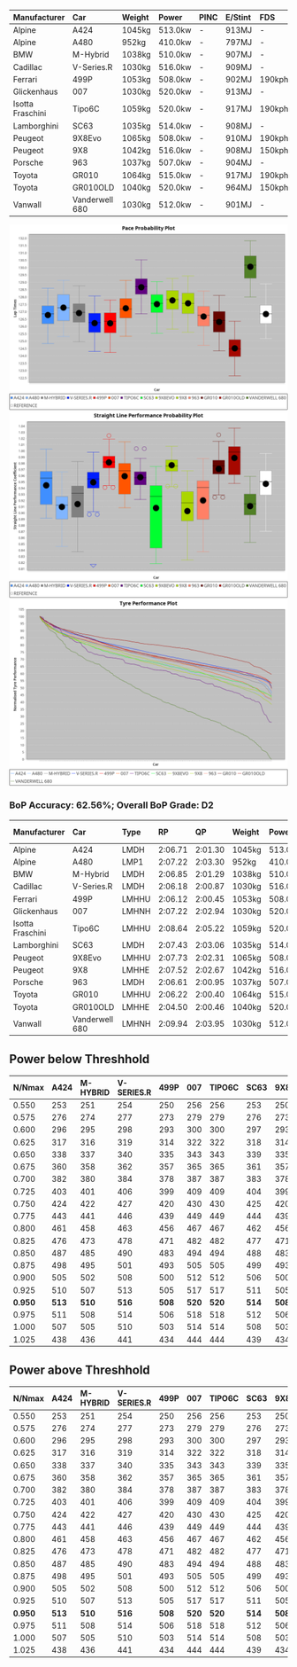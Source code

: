 | Manufacturer     | Car            | Weight | Power   | PINC    | E/Stint | FDS     |
|:-|:-|:-|:-|:-|:-|:-|
| Alpine           | A424           | 1045kg | 513.0kw |    -    | 913MJ   |    -    |
| Alpine           | A480           | 952kg  | 410.0kw |    -    | 797MJ   |    -    |
| BMW              | M-Hybrid       | 1038kg | 510.0kw |    -    | 907MJ   |    -    |
| Cadillac         | V-Series.R     | 1030kg | 516.0kw |    -    | 909MJ   |    -    |
| Ferrari          | 499P           | 1053kg | 508.0kw |    -    | 902MJ   | 190kph  |
| Glickenhaus      | 007            | 1030kg | 520.0kw |    -    | 913MJ   |    -    |
| Isotta Fraschini | Tipo6C         | 1059kg | 520.0kw |    -    | 917MJ   | 190kph  |
| Lamborghini      | SC63           | 1035kg | 514.0kw |    -    | 908MJ   |    -    |
| Peugeot          | 9X8Evo         | 1065kg | 508.0kw |    -    | 910MJ   | 190kph  |
| Peugeot          | 9X8            | 1042kg | 516.0kw |    -    | 908MJ   | 150kph  |
| Porsche          | 963            | 1037kg | 507.0kw |    -    | 904MJ   |    -    |
| Toyota           | GR010          | 1064kg | 515.0kw |    -    | 917MJ   | 190kph  |
| Toyota           | GR010OLD       | 1040kg | 520.0kw |    -    | 964MJ   | 150kph  |
| Vanwall          | Vanderwell 680 | 1030kg | 512.0kw |    -    | 901MJ   |    -    |

![PACECHART](./IMG/OFFICIAL.png)
![STRAIGHTLINEPERFORMANCECHART](./IMG/OFFICIAL_sp.png)
![TYREPERFORMANCECHART](./IMG/OFFICIAL_tw.png)

### BoP Accuracy: 62.56%; Overall BoP Grade: D2
| Manufacturer     | Car            | Type  | RP      | QP      | Weight | Power¹  | Threshhold | PINC    | Power²   | E/Stint | AVG Vmax  | FDS     | RDLC | L/Stint | BOP-Grade | Model Accuracy | Model Points | Match% | SimDiff |
|:-|:-|:-|:-|:-|:-|:-|:-|:-|:-|:-|:-|:-|:-|:-|:-|:-|:-|:-|:-|
| Alpine           | A424           | LMDH  | 2:06.71 | 2:01.30 | 1045kg | 513.0kw | 210.0kph   |    -    | 513.00kw |  913MJ  | 300.76kph |    -    | 1.02 | 25      | -B1       | 99.58%         | 1429         | 86.58% | #       |
| Alpine           | A480           | LMP1  | 2:07.22 | 2:03.30 |  952kg | 410.0kw | 0.0kph     |    -    | 410.00kw |  797MJ  | 290.03kph |    -    | 0.98 | 23      | ~A1       | 94.94%         | 1689         | 95.53% | -0.13   |
| BMW              | M-Hybrid       | LMDH  | 2:06.85 | 2:01.29 | 1038kg | 510.0kw | 210.0kph   |    -    | 510.00kw |  907MJ  | 295.96kph |    -    | 1.04 | 25      | -A2       | 99.97%         | 2912         | 92.82% | #       |
| Cadillac         | V-Series.R     | LMDH  | 2:06.18 | 2:00.87 | 1030kg | 516.0kw | 210.0kph   |    -    | 516.00kw |  909MJ  | 301.34kph |    -    | 1.04 | 25      | -D2       | 99.49%         | 5225         | 64.30% | #       |
| Ferrari          | 499P           | LMHHU | 2:06.12 | 2:00.45 | 1053kg | 508.0kw | 210.0kph   |    -    | 508.00kw |  902MJ  | 304.53kph | 190kph  | 1.05 | 25      | -E1       | 100.00%        | 5378         | 57.29% | #       |
| Glickenhaus      | 007            | LMHNH | 2:07.22 | 2:02.94 | 1030kg | 520.0kw | 0.0kph     |    -    | 520.00kw |  913MJ  | 304.65kph |    -    | 0.97 | 25      | +A2       | 93.90%         | 2170         | 90.99% | +1.17   |
| Isotta Fraschini | Tipo6C         | LMHHU | 2:08.64 | 2:05.22 | 1059kg | 520.0kw | 210.0kph   |    -    | 520.00kw |  917MJ  | 299.67kph | 190kph  | 1.06 | 25      | +Ω1       | 100.00%        | 132          | 15.96% | +1.50   |
| Lamborghini      | SC63           | LMDH  | 2:07.43 | 2:03.06 | 1035kg | 514.0kw | 210.0kph   |    -    | 514.00kw |  908MJ  | 295.52kph |    -    | 1.08 | 25      | +B1       | 100.00%        | 784          | 89.61% | +1.87   |
| Peugeot          | 9X8Evo         | LMHHU | 2:07.73 | 2:02.31 | 1065kg | 508.0kw | 210.0kph   |    -    | 508.00kw |  910MJ  | 303.65kph | 190kph  | 0.99 | 25      | +C2       | 100.00%        | 1459         | 73.66% | #       |
| Peugeot          | 9X8            | LMHHE | 2:07.52 | 2:02.67 | 1042kg | 516.0kw | 0.0kph     |    -    | 516.00kw |  908MJ  | 294.55kph | 150kph  | 1.04 | 25      | +C1       | 99.18%         | 4817         | 78.74% | +0.55   |
| Porsche          | 963            | LMDH  | 2:06.61 | 2:00.95 | 1037kg | 507.0kw | 210.0kph   |    -    | 507.00kw |  904MJ  | 296.65kph |    -    | 1.04 | 25      | -B2       | 99.92%         | 14207        | 80.26% | #       |
| Toyota           | GR010          | LMHHU | 2:06.22 | 2:00.40 | 1064kg | 515.0kw | 210.0kph   |    -    | 515.00kw |  917MJ  | 303.27kph | 190kph  | 1.04 | 25      | -D1       | 99.86%         | 4280         | 65.94% | #       |
| Toyota           | GR010OLD       | LMHHE | 2:04.50 | 2:00.46 | 1040kg | 520.0kw | 0.0kph     |    -    | 520.00kw |  964MJ  | 308.73kph | 150kph  | 1.06 | 25      | -Ω2       | 99.46%         | 925          | -7.14% | +1.09   |
| Vanwall          | Vanderwell 680 | LMHNH | 2:09.94 | 2:03.95 | 1030kg | 512.0kw | 0.0kph     |    -    | 512.00kw |  901MJ  | 296.06kph |    -    | 1.02 | 25      | +Ω2       | 95.82%         | 642          | -8.69% | +0.07   |

## Power below Threshhold
| N/Nmax    | A424    | M-HYBRID | V-SERIES.R | 499P    | 007     | TIPO6C  | SC63    | 9X8EVO  | 9X8     | 963     | GR010   | GR010OLD | VANDERWELL 680 | ​     | RPM      | A480       |
|:-|:-|:-|:-|:-|:-|:-|:-|:-|:-|:-|:-|:-|:-|:-|:-|:-|
|  0.550    |  253    |  251     |  254       |  250    |  256    |  256    |  253    |  250    |  254    |  250    |  254    |  256     |  252           |  ​    |   --     |   -        |
|  0.575    |  276    |  274     |  277       |  273    |  279    |  279    |  276    |  273    |  277    |  273    |  277    |  279     |  275           |  ​    |   --     |   -        |
|  0.600    |  296    |  295     |  298       |  293    |  300    |  300    |  297    |  293    |  298    |  293    |  297    |  300     |  296           |  ​    |   --     |   -        |
|  0.625    |  317    |  316     |  319       |  314    |  322    |  322    |  318    |  314    |  319    |  314    |  319    |  322     |  317           |  ​    |   --     |   -        |
|  0.650    |  338    |  337     |  340       |  335    |  343    |  343    |  339    |  335    |  340    |  335    |  340    |  343     |  338           |  ​    |   --     |   -        |
|  0.675    |  360    |  358     |  362       |  357    |  365    |  365    |  361    |  357    |  362    |  356    |  362    |  365     |  359           |  ​    |   --     |   -        |
|  0.700    |  382    |  380     |  384       |  378    |  387    |  387    |  383    |  378    |  384    |  377    |  383    |  387     |  381           |  ​    |   --     |   -        |
|  0.725    |  403    |  401     |  406       |  399    |  409    |  409    |  404    |  399    |  406    |  399    |  405    |  409     |  403           |  ​    |   --     |   -        |
|  0.750    |  424    |  422     |  427       |  420    |  430    |  430    |  425    |  420    |  427    |  419    |  426    |  430     |  423           |  ​    |   --     |   -        |
|  0.775    |  443    |  441     |  446       |  439    |  449    |  449    |  444    |  439    |  446    |  438    |  445    |  449     |  442           |  ​    |  5000    |  -3213569  |
|  0.800    |  461    |  458     |  463       |  456    |  467    |  467    |  462    |  456    |  463    |  455    |  463    |  467     |  460           |  ​    |  5500    |  -3499979  |
|  0.825    |  476    |  473     |  478       |  471    |  482    |  482    |  477    |  471    |  478    |  470    |  478    |  482     |  475           |  ​    |  5999    |  -3800400  |
|  0.850    |  487    |  485     |  490       |  483    |  494    |  494    |  488    |  483    |  490    |  482    |  489    |  494     |  486           |  ​    |  6499    |  -4114832  |
|  0.875    |  498    |  495     |  501       |  493    |  505    |  505    |  499    |  493    |  501    |  492    |  500    |  505     |  497           |  ​    |  7000    |  -4443276  |
|  0.900    |  505    |  502     |  508       |  500    |  512    |  512    |  506    |  500    |  508    |  499    |  507    |  512     |  504           |  ​    |  7500    |  -4785730  |
|  0.925    |  510    |  507     |  513       |  505    |  517    |  517    |  511    |  505    |  513    |  504    |  512    |  517     |  509           |  ​    |  8000    |  407       |
| **0.950** | **513** | **510**  | **516**    | **508** | **520** | **520** | **514** | **508** | **516** | **507** | **515** | **520**  | **512**        | **​** | **8499** | **410**    |
|  0.975    |  511    |  508     |  514       |  506    |  518    |  518    |  512    |  506    |  514    |  505    |  513    |  518     |  510           |  ​    |  9000    |  205       |
|  1.000    |  507    |  505     |  510       |  503    |  514    |  514    |  508    |  503    |  510    |  502    |  509    |  514     |  506           |  ​    |   --     |   -        |
|  1.025    |  438    |  436     |  441       |  434    |  444    |  444    |  439    |  434    |  441    |  433    |  440    |  444     |  437           |  ​    |   --     |   -        |

## Power above Threshhold
| N/Nmax    | A424    | M-HYBRID | V-SERIES.R | 499P    | 007     | TIPO6C  | SC63    | 9X8EVO  | 9X8     | 963     | GR010   | GR010OLD | VANDERWELL 680 | ​     | RPM      | A480       |
|:-|:-|:-|:-|:-|:-|:-|:-|:-|:-|:-|:-|:-|:-|:-|:-|:-|
|  0.550    |  253    |  251     |  254       |  250    |  256    |  256    |  253    |  250    |  254    |  250    |  254    |  256     |  252           |  ​    |   --     |   -        |
|  0.575    |  276    |  274     |  277       |  273    |  279    |  279    |  276    |  273    |  277    |  273    |  277    |  279     |  275           |  ​    |   --     |   -        |
|  0.600    |  296    |  295     |  298       |  293    |  300    |  300    |  297    |  293    |  298    |  293    |  297    |  300     |  296           |  ​    |   --     |   -        |
|  0.625    |  317    |  316     |  319       |  314    |  322    |  322    |  318    |  314    |  319    |  314    |  319    |  322     |  317           |  ​    |   --     |   -        |
|  0.650    |  338    |  337     |  340       |  335    |  343    |  343    |  339    |  335    |  340    |  335    |  340    |  343     |  338           |  ​    |   --     |   -        |
|  0.675    |  360    |  358     |  362       |  357    |  365    |  365    |  361    |  357    |  362    |  356    |  362    |  365     |  359           |  ​    |   --     |   -        |
|  0.700    |  382    |  380     |  384       |  378    |  387    |  387    |  383    |  378    |  384    |  377    |  383    |  387     |  381           |  ​    |   --     |   -        |
|  0.725    |  403    |  401     |  406       |  399    |  409    |  409    |  404    |  399    |  406    |  399    |  405    |  409     |  403           |  ​    |   --     |   -        |
|  0.750    |  424    |  422     |  427       |  420    |  430    |  430    |  425    |  420    |  427    |  419    |  426    |  430     |  423           |  ​    |   --     |   -        |
|  0.775    |  443    |  441     |  446       |  439    |  449    |  449    |  444    |  439    |  446    |  438    |  445    |  449     |  442           |  ​    |  5000    |  -3213569  |
|  0.800    |  461    |  458     |  463       |  456    |  467    |  467    |  462    |  456    |  463    |  455    |  463    |  467     |  460           |  ​    |  5500    |  -3499979  |
|  0.825    |  476    |  473     |  478       |  471    |  482    |  482    |  477    |  471    |  478    |  470    |  478    |  482     |  475           |  ​    |  5999    |  -3800400  |
|  0.850    |  487    |  485     |  490       |  483    |  494    |  494    |  488    |  483    |  490    |  482    |  489    |  494     |  486           |  ​    |  6499    |  -4114832  |
|  0.875    |  498    |  495     |  501       |  493    |  505    |  505    |  499    |  493    |  501    |  492    |  500    |  505     |  497           |  ​    |  7000    |  -4443276  |
|  0.900    |  505    |  502     |  508       |  500    |  512    |  512    |  506    |  500    |  508    |  499    |  507    |  512     |  504           |  ​    |  7500    |  -4785730  |
|  0.925    |  510    |  507     |  513       |  505    |  517    |  517    |  511    |  505    |  513    |  504    |  512    |  517     |  509           |  ​    |  8000    |  407       |
| **0.950** | **513** | **510**  | **516**    | **508** | **520** | **520** | **514** | **508** | **516** | **507** | **515** | **520**  | **512**        | **​** | **8499** | **410**    |
|  0.975    |  511    |  508     |  514       |  506    |  518    |  518    |  512    |  506    |  514    |  505    |  513    |  518     |  510           |  ​    |  9000    |  205       |
|  1.000    |  507    |  505     |  510       |  503    |  514    |  514    |  508    |  503    |  510    |  502    |  509    |  514     |  506           |  ​    |   --     |   -        |
|  1.025    |  438    |  436     |  441       |  434    |  444    |  444    |  439    |  434    |  441    |  433    |  440    |  444     |  437           |  ​    |   --     |   -        |
